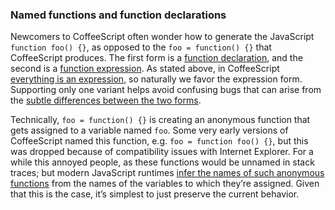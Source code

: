### Named functions and function declarations

Newcomers to CoffeeScript often wonder how to generate the JavaScript `function foo() {}`, as opposed to the `foo = function() {}` that CoffeeScript produces. The first form is a [function declaration](https://developer.mozilla.org/en-US/docs/Web/JavaScript/Reference/Statements/function), and the second is a [function expression](https://developer.mozilla.org/en-US/docs/Web/JavaScript/Reference/Operators/function). As stated above, in CoffeeScript [everything is an expression](#expressions), so naturally we favor the expression form. Supporting only one variant helps avoid confusing bugs that can arise from the [subtle differences between the two forms](https://developer.mozilla.org/en-US/docs/Web/JavaScript/Reference/Statements/function#Function_declaration_hoisting).

Technically, `foo = function() {}` is creating an anonymous function that gets assigned to a variable named `foo`. Some very early versions of CoffeeScript named this function, e.g. `foo = function foo() {}`, but this was dropped because of compatibility issues with Internet Explorer. For a while this annoyed people, as these functions would be unnamed in stack traces; but modern JavaScript runtimes [infer the names of such anonymous functions](https://developer.mozilla.org/en-US/docs/Web/JavaScript/Reference/Global_Objects/Function/name) from the names of the variables to which they’re assigned. Given that this is the case, it’s simplest to just preserve the current behavior.
